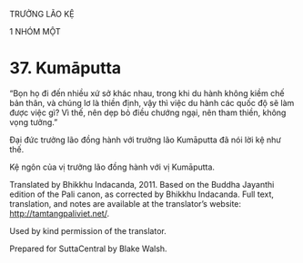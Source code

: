 TRƯỞNG LÃO KỆ

1 NHÓM MỘT

# 37\. Kumāputta

“Bọn họ đi đến nhiều xứ sở khác nhau, trong khi du hành không kiềm chế bản thân, và chúng lơ là thiền định, vậy thì việc du hành các quốc độ sẽ làm được việc gì? Vì thế, nên dẹp bỏ điều chướng ngại, nên tham thiền, không vọng tưởng.”

Đại đức trưởng lão đồng hành với trưởng lão Kumāputta đã nói lời kệ như thế.

Kệ ngôn của vị trưởng lão đồng hành với vị Kumāputta.

Translated by Bhikkhu Indacanda, 2011. Based on the Buddha Jayanthi edition of the Pali canon, as corrected by Bhikkhu Indacanda. Full text, translation, and notes are available at the translator’s website: http://tamtangpaliviet.net/.

Used by kind permission of the translator.

Prepared for SuttaCentral by Blake Walsh.